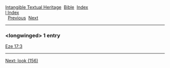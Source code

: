 [Intangible Textual Heritage](../../index)  [Bible](../index) 
[Index](index)   
[l Index](_l_)  
  [Previous](c06897)  [Next](c06899) 

------------------------------------------------------------------------

### &lt;longwinged&gt; 1 entry

[Eze 17:3](../kjv/eze017.htm#003)  

------------------------------------------------------------------------

[Next: look (156)](c06899)
